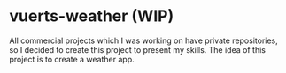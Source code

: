 # vuerts-weather (WIP)

All commercial projects which I was working on have private repositories, so I decided to create
this project to present my skills.
The idea of this project is to create a weather app.
